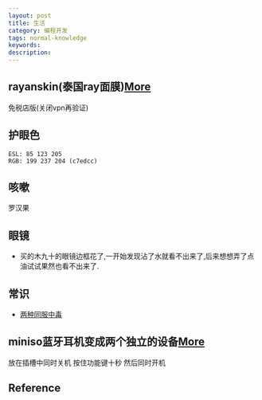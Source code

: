 ```yaml
---
layout: post
title: 生活
category: 编程开发
tags: normal-knowledge
keywords: 
description: 
---
```


## rayanskin(泰国ray面膜)[More](https://rayanskin.com/)

免税店版(关闭vpn再验证)

## 护眼色

```
ESL: 85 123 205
RGB: 199 237 204 (c7edcc)
```

## 咳嗽

罗汉果

## 眼镜

* 买的木九十的眼镜边框花了,一开始发现沾了水就看不出来了,后来想想弄了点油试试果然也看不出来了.

## 常识

* [两种同服中毒](http://news.online.sh.cn/news/gb/content/2018-09/23/content_9055043_3.htm)

## miniso蓝牙耳机变成两个独立的设备[More](https://zhidao.baidu.com/question/1696072945117503668.html)

放在插槽中同时关机 按住功能键十秒 然后同时开机

## Reference